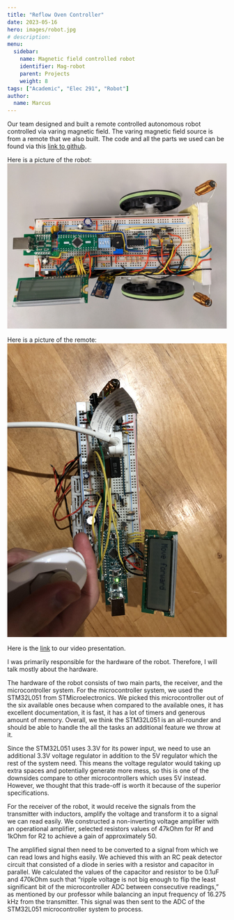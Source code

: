 ```yaml
---
title: "Reflow Oven Controller"
date: 2023-05-16
hero: images/robot.jpg
# description: 
menu:
  sidebar:
    name: Magnetic field controlled robot
    identifier: Mag-robot
    parent: Projects
    weight: 8
tags: ["Academic", "Elec 291", "Robot"]
author: 
  name: Marcus
---
```

Our team designed and built a remote controlled autonomous robot controlled via varing magnetic field. The varing magnetic field source is from a remote that we also built. The code and all the parts we used can be found via this [link to github](https://github.com/Beluguy/Elec-291/tree/main/Magnetic-Field-Controlled-Robot).

Here is a picture of the robot:
![robot](images/robot.jpg)

Here is a picture of the remote: 
![remote](images/TX.jpg)

Here is the [link](https://www.youtube.com/watch?v=x-TR2Ii_tiQ) to our video presentation.

I was primarily responsible for the hardware of the robot. Therefore, I will talk mostly about the hardware.  

The hardware of the robot consists of two main parts, the receiver, and the microcontroller system. For the microcontroller system, we used the STM32L051 from STMicroelectronics. We picked this microcontroller out of the six available ones because when compared to the available ones, it has excellent documentation, it is fast, it has a lot of timers and generous amount of memory. Overall, we think the STM32L051 is an all-rounder and should be able to handle the all the tasks an additional feature we throw at it. 

Since the STM32L051 uses 3.3V for its power input, we need to use an additional 3.3V voltage regulator in addition to the 5V regulator which the rest of the system need. This means the voltage regulator would taking up extra spaces and potentially generate more mess, so this is one of the downsides compare to other microcontrollers which uses 5V instead. However, we thought that this trade-off is worth it because of the superior specifications.

For the receiver of the robot, it would receive the signals from the transmitter with inductors, amplify the voltage and transform it to a signal we can read easily. We constructed a non-inverting voltage amplifier with an operational amplifier, selected resistors values of 47kOhm for Rf and 1kOhm for R2 to achieve a gain of approximately 50. 

The amplified signal then need to be converted to a signal from which we can read lows and highs easily. We achieved this with an RC peak detector circuit that consisted of a diode in series with a resistor and capacitor in parallel. We calculated the values of the capacitor and resistor to be 0.1uF and 470kOhm such that “ripple voltage is not big enough to flip the least significant bit of the microcontroller ADC between consecutive readings,” as mentioned by our professor while balancing an input frequency of 16.275 kHz from the transmitter. This signal was then sent to the ADC of the STM32L051 microcontroller system to process.